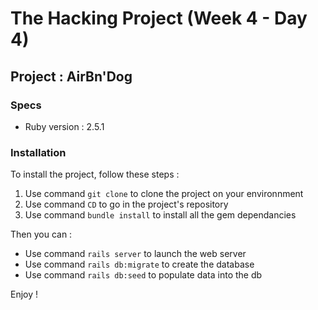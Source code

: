 # The Hacking Project (Week 4 - Day 4)

## Project : AirBn'Dog

### Specs
* Ruby version : 2.5.1

### Installation
To install the project, follow these steps :
1. Use command `git clone` to clone the project on your environnment
2. Use command `CD` to go in the project's repository
3. Use command `bundle install` to install all the gem dependancies

Then you can :

* Use command `rails server` to launch the web server
* Use command `rails db:migrate` to create the database
* Use command `rails db:seed` to populate data into the db

Enjoy !
